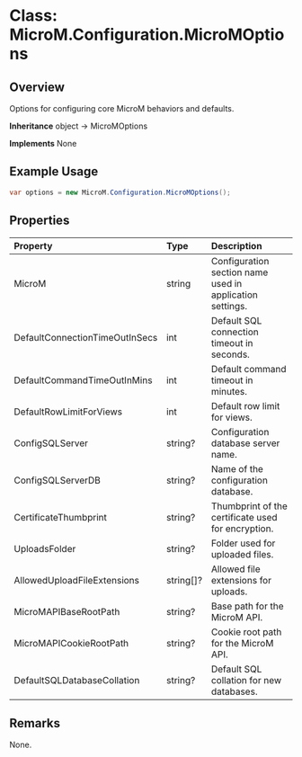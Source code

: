 # Class: MicroM.Configuration.MicroMOptions
## Overview
Options for configuring core MicroM behaviors and defaults.

**Inheritance**
object -> MicroMOptions

**Implements**
None

## Example Usage
```csharp
var options = new MicroM.Configuration.MicroMOptions();
```
## Properties
| Property | Type | Description |
|:------------|:-------------|:-------------|
| MicroM | string | Configuration section name used in application settings. |
| DefaultConnectionTimeOutInSecs | int | Default SQL connection timeout in seconds. |
| DefaultCommandTimeOutInMins | int | Default command timeout in minutes. |
| DefaultRowLimitForViews | int | Default row limit for views. |
| ConfigSQLServer | string? | Configuration database server name. |
| ConfigSQLServerDB | string? | Name of the configuration database. |
| CertificateThumbprint | string? | Thumbprint of the certificate used for encryption. |
| UploadsFolder | string? | Folder used for uploaded files. |
| AllowedUploadFileExtensions | string[]? | Allowed file extensions for uploads. |
| MicroMAPIBaseRootPath | string? | Base path for the MicroM API. |
| MicroMAPICookieRootPath | string? | Cookie root path for the MicroM API. |
| DefaultSQLDatabaseCollation | string? | Default SQL collation for new databases. |

## Remarks
None.

